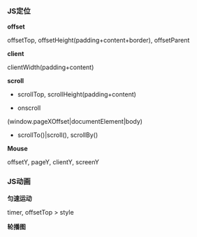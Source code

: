 ### JS定位

**offset**

offsetTop, offsetHeight(padding+content+border), offsetParent

**client**

clientWidth(padding+content)

**scroll**

- scrollTop, scrollHeight(padding+content)

- onscroll

(window.pageXOffset|documentElement|body)

- scrollTo()|scroll(), scrollBy()

**Mouse**

offsetY, pageY, clientY, screenY

### JS动画

**匀速运动**

timer, offsetTop > style

**轮播图**
